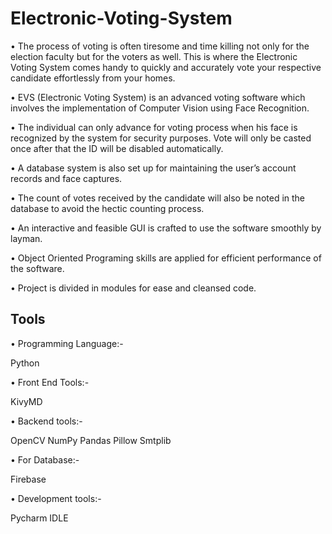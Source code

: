 # Electronic-Voting-System
•	The process of voting is often tiresome and time killing not only for the election faculty but for the voters as well. This is where the Electronic Voting System comes handy to quickly and accurately vote your respective candidate effortlessly from your homes.

•	EVS (Electronic Voting System) is an advanced voting software which involves the implementation of Computer Vision using Face Recognition.

•	The individual can only advance for voting process when his face is recognized by the system for security purposes. Vote will only be casted once after that the ID will be disabled automatically.

•	A database system is also set up for maintaining the user’s account records and face captures.

•	The count of votes received by the candidate will also be noted in the database to avoid the hectic counting process.

•	An interactive and feasible GUI is crafted to use the software smoothly by layman.

•	 Object Oriented Programing skills are applied for efficient performance of the software.

•	Project is divided in modules for ease and cleansed code.


## Tools
•	Programming Language:-

Python

•	Front End Tools:-

KivyMD

•	Backend tools:-

OpenCV
NumPy
Pandas
Pillow
Smtplib

•	For Database:-

Firebase 

•	Development tools:-

Pycharm IDLE



